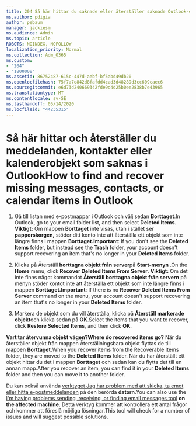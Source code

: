 ```yaml
---
title: 204 Så här hittar du saknade eller återställer saknade Outlook-e-post, kalender eller kontakter
ms.author: pdigia
author: pebaum
manager: jackiesm
ms.audience: Admin
ms.topic: article
ROBOTS: NOINDEX, NOFOLLOW
localization_priority: Normal
ms.collection: Adm_O365
ms.custom:
- "204"
- "1800008"
ms.assetid: 86752487-615c-447d-aebf-bf5abd49db20
ms.openlocfilehash: 75f7a7e842d8fafdd4cad3d48289d3cc609caec6
ms.sourcegitcommit: e6d73d240669342fde9d4d25b0ee2838b7e43965
ms.translationtype: MT
ms.contentlocale: sv-SE
ms.lasthandoff: 05/14/2020
ms.locfileid: "44235315"
---
```

# <a name="how-to-find-and-recover-missing-messages-contacts-or-calendar-items-in-outlook"></a><span data-ttu-id="03d93-102">Så här hittar och återställer du meddelanden, kontakter eller kalenderobjekt som saknas i Outlook</span><span class="sxs-lookup"><span data-stu-id="03d93-102">How to find and recover missing messages, contacts, or calendar items in Outlook</span></span>

1. <span data-ttu-id="03d93-103">Gå till listan med e-postmappar i Outlook och välj sedan **Borttaget**.</span><span class="sxs-lookup"><span data-stu-id="03d93-103">In Outlook, go to your email folder list, and then select **Deleted Items**.</span></span> <span data-ttu-id="03d93-104">**Viktigt:** Om mappen **Borttaget** inte visas, utan i stället ser **papperskorgen,** stöder ditt konto inte att återställa ett objekt som inte längre finns i mappen **Borttaget.**</span><span class="sxs-lookup"><span data-stu-id="03d93-104">**Important**: If you don't see the **Deleted Items** folder, but instead see the **Trash** folder, your account doesn't support recovering an item that's no longer in your **Deleted Items** folder.</span></span>

2. <span data-ttu-id="03d93-105">Klicka på Återställ **borttagna objekt från server**på **Start-menyn** .</span><span class="sxs-lookup"><span data-stu-id="03d93-105">On the **Home** menu, click **Recover Deleted Items From Server**.</span></span> <span data-ttu-id="03d93-106">**Viktigt:** Om det inte finns något kommandot **Återställ borttagna objekt från servern** på menyn stöder kontot inte att återställa ett objekt som inte längre finns i mappen **Borttaget.**</span><span class="sxs-lookup"><span data-stu-id="03d93-106">**Important**: If there is no **Recover Deleted Items From Server** command on the menu, your account doesn't support recovering an item that's no longer in your **Deleted Items** folder.</span></span>

3. <span data-ttu-id="03d93-107">Markera de objekt som du vill återställa, klicka på **Återställ markerade objekt**och klicka sedan på **OK**.</span><span class="sxs-lookup"><span data-stu-id="03d93-107">Select the items that you want to recover, click **Restore Selected Items**, and then click **OK**.</span></span>

<span data-ttu-id="03d93-108">**Vart tar återvunna objekt vägen?**</span><span class="sxs-lookup"><span data-stu-id="03d93-108">**Where do recovered items go?**</span></span> <span data-ttu-id="03d93-109">När du återställer objekt från mappen Återställningsbara objekt flyttas de till mappen **Borttaget.**</span><span class="sxs-lookup"><span data-stu-id="03d93-109">When you recover items from the Recoverable Items folder, they are moved to the **Deleted Items** folder.</span></span> <span data-ttu-id="03d93-110">När du har återställt ett objekt hittar du det i mappen **Borttaget** och sedan kan du flytta det till en annan mapp.</span><span class="sxs-lookup"><span data-stu-id="03d93-110">After you recover an item, you can find it in your **Deleted Items** folder and then you can move it to another folder.</span></span>

<span data-ttu-id="03d93-111">Du kan också använda [verktyget Jag har problem med att skicka, ta emot eller hitta e-postmeddelanden](https://aka.ms/SaRA-OutlookSendReceive) på den berörda **datorn**.</span><span class="sxs-lookup"><span data-stu-id="03d93-111">You can also use the [I'm having problems sending, receiving, or finding email messages tool](https://aka.ms/SaRA-OutlookSendReceive) **on the affected machine**.</span></span> <span data-ttu-id="03d93-112">Detta verktyg kommer att kontrollera ett antal frågor och kommer att föreslå möjliga lösningar.</span><span class="sxs-lookup"><span data-stu-id="03d93-112">This tool will check for a number of issues and will suggest possible solutions.</span></span>
